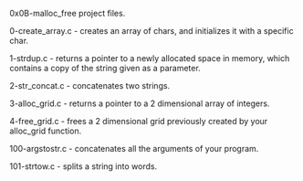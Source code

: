 0x0B-malloc_free project files.

0-create_array.c - creates an array of chars, and initializes it with a specific char.

1-strdup.c - returns a pointer to a newly allocated space in memory, which contains a copy of the string given as a parameter.

2-str_concat.c - concatenates two strings.

3-alloc_grid.c - returns a pointer to a 2 dimensional array of integers.

4-free_grid.c - frees a 2 dimensional grid previously created by your alloc_grid function.

100-argstostr.c - concatenates all the arguments of your program.

101-strtow.c - splits a string into words.
